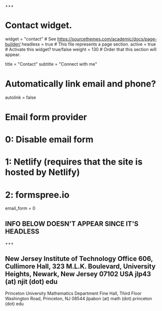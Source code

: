 +++
# Contact widget.
widget = "contact"  # See https://sourcethemes.com/academic/docs/page-builder/
headless = true  # This file represents a page section.
active = true  # Activate this widget? true/false
weight = 130  # Order that this section will appear.

title = "Contact"
subtitle = "Connect with me"

# Automatically link email and phone?
autolink = false

# Email form provider
#   0: Disable email form
#   1: Netlify (requires that the site is hosted by Netlify)
#   2: formspree.io
email_form = 0


## INFO BELOW DOESN'T APPEAR SINCE IT'S HEADLESS
+++

New Jersey Institute of Technology
Office 606, Cullimore Hall, 
323 M.L.K. Boulevard, University Heights, 
Newark, New Jersey 
07102 USA
jlp43 (at) njit (dot) edu
--------------------------------------------------------------
Princeton University Mathematics Department
Fine Hall, Third Floor
Washington Road,
Princeton, NJ 08544
jlpabon (at) math (dot) princeton (dot) edu